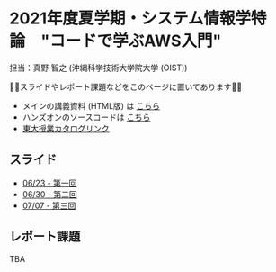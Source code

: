 # 2021年度夏学期・システム情報学特論　"コードで学ぶAWS入門"

担当：真野 智之 (沖縄科学技術大学院大学 (OIST))

🚀🚀スライドやレポート課題などをこのページに置いてあります🚀🚀

- メインの講義資料 (HTML版) は [こちら](https://tomomano.github.io/learn-aws-by-coding/)
- ハンズオンのソースコードは [こちら](https://github.com/tomomano/learn-aws-by-coding)
- [東大授業カタログリンク](https://catalog.he.u-tokyo.ac.jp/detail?code=FEN-MP4400L1&year=2021)

## スライド

- [06/23 - 第一回](slides/20210623.pdf)
- [06/30 - 第二回](slides/20210630.pdf)
- [07/07 - 第三回](slides/20210707.pdf)

## レポート課題

TBA
